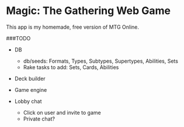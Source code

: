# Magic: The Gathering Web Game

This app is my homemade, free version of MTG Online. 

###TODO

* DB
  * db/seeds: Formats, Types, Subtypes, Supertypes, Abilities, Sets
  * Rake tasks to add: Sets, Cards, Abilities

* Deck builder
* Game engine

* Lobby chat
  * Click on user and invite to game
  * Private chat?
